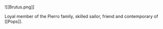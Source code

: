 ![[Brutus.png]]

Loyal member of the Pierro family, skilled sailor, friend and contemporary of [[Pops]].